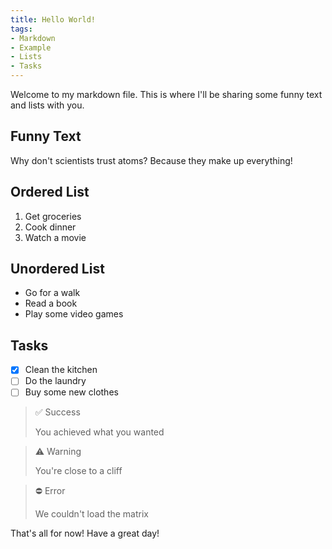 ```yaml
---
title: Hello World!
tags:
- Markdown
- Example
- Lists
- Tasks
---
```


Welcome to my markdown file. This is where I'll be sharing some funny text and lists with you.

## Funny Text

Why don't scientists trust atoms? Because they make up everything!

## Ordered List

1. Get groceries
2. Cook dinner
3. Watch a movie

## Unordered List

- Go for a walk
- Read a book
- Play some video games

## Tasks

- [x] Clean the kitchen
- [ ] Do the laundry
- [ ] Buy some new clothes

> ✅ Success
>
> You achieved what you wanted

> ⚠ Warning
>
> You're close to a cliff

> ⛔ Error
>
> We couldn't load the matrix

That's all for now! Have a great day!


